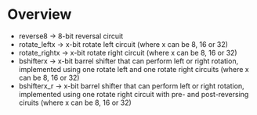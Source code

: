 # Overview
* reverse8 -> 8-bit reversal circuit
* rotate_leftx -> x-bit rotate left circuit (where x can be 8, 16 or 32)
* rotate_rightx -> x-bit rotate right circuit (where x can be 8, 16 or 32)
* bshifterx -> x-bit barrel shifter that can perform left or right rotation, implemented using one rotate left and one rotate right circuits (where x can be 8, 16 or 32)
* bshifterx_r -> x-bit barrel shifter that can perform left or right rotation, implemented using one rotate right circuit with pre- and post-reversing ciruits (where x can be 8, 16 or 32)
